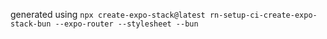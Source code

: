 generated using `npx create-expo-stack@latest rn-setup-ci-create-expo-stack-bun --expo-router --stylesheet --bun`
